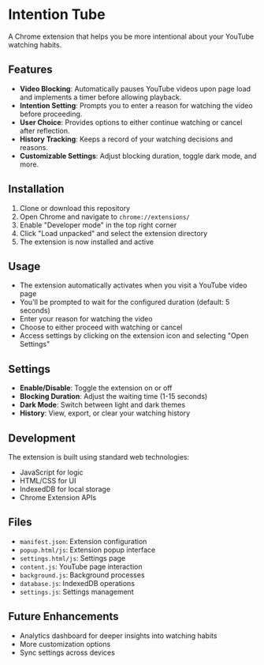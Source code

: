 # Intention Tube

A Chrome extension that helps you be more intentional about your YouTube watching habits.

## Features

- **Video Blocking**: Automatically pauses YouTube videos upon page load and implements a timer before allowing playback.
- **Intention Setting**: Prompts you to enter a reason for watching the video before proceeding.
- **User Choice**: Provides options to either continue watching or cancel after reflection.
- **History Tracking**: Keeps a record of your watching decisions and reasons.
- **Customizable Settings**: Adjust blocking duration, toggle dark mode, and more.

## Installation

1. Clone or download this repository
2. Open Chrome and navigate to `chrome://extensions/`
3. Enable "Developer mode" in the top right corner
4. Click "Load unpacked" and select the extension directory
5. The extension is now installed and active

## Usage

- The extension automatically activates when you visit a YouTube video page
- You'll be prompted to wait for the configured duration (default: 5 seconds)
- Enter your reason for watching the video
- Choose to either proceed with watching or cancel
- Access settings by clicking on the extension icon and selecting "Open Settings"

## Settings

- **Enable/Disable**: Toggle the extension on or off
- **Blocking Duration**: Adjust the waiting time (1-15 seconds)
- **Dark Mode**: Switch between light and dark themes
- **History**: View, export, or clear your watching history

## Development

The extension is built using standard web technologies:
- JavaScript for logic
- HTML/CSS for UI
- IndexedDB for local storage
- Chrome Extension APIs

## Files

- `manifest.json`: Extension configuration
- `popup.html/js`: Extension popup interface
- `settings.html/js`: Settings page
- `content.js`: YouTube page interaction
- `background.js`: Background processes
- `database.js`: IndexedDB operations
- `settings.js`: Settings management

## Future Enhancements

- Analytics dashboard for deeper insights into watching habits
- More customization options
- Sync settings across devices
